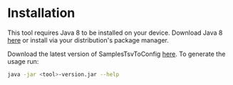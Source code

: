 #  Installation
This tool requires Java 8 to be installed on your device. Download Java 8 
[here](http://www.oracle.com/technetwork/java/javase/downloads/jre8-downloads-2133155.html) 
or install via your distribution's package manager.

Download the latest version of SamplesTsvToConfig [here](https://github.com/biopet/SamplesTsvToConfig/releases/). 
To generate the usage run:
```bash
java -jar <tool>-version.jar --help
```